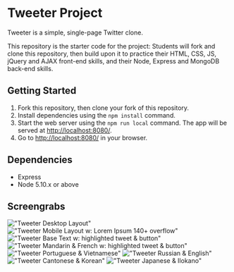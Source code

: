 # Tweeter Project

Tweeter is a simple, single-page Twitter clone.

This repository is the starter code for the project: Students will fork and clone this repository, then build upon it to practice their HTML, CSS, JS, jQuery and AJAX front-end skills, and their Node, Express and MongoDB back-end skills.

## Getting Started

1. Fork this repository, then clone your fork of this repository.
2. Install dependencies using the `npm install` command.
3. Start the web server using the `npm run local` command. The app will be served at <http://localhost:8080/>.
4. Go to <http://localhost:8080/> in your browser.

## Dependencies

- Express
- Node 5.10.x or above

## Screengrabs

!["Tweeter Desktop Layout"](https://github.com/kcruz95/tweeter/blob/master/docs/Tweeter%20Desktop%20Layout.png)
!["Tweeter Mobile Layout w: Lorem Ipsum 140+ overflow"](https://github.com/kcruz95/tweeter/blob/master/docs/Tweeter%20Mobile%20Layout%20w:%20Lorem%20Ipsum%20140%2B%20overflow.png)
!["Tweeter Base Text w: highlighted tweet & button"](https://github.com/kcruz95/tweeter/blob/master/docs/Tweeter%20Base%20Text%20w:%20highlighted%20tweet%20%26%20button.png)
!["Tweeter Mandarin & French w: highlighted tweet & button"](https://github.com/kcruz95/tweeter/blob/master/docs/Tweeter%20Mandarin%20%20%26%20French%20w:%20highlighted%20tweet%20%26%20button.png)
!["Tweeter Portuguese & Vietnamese"](https://github.com/kcruz95/tweeter/blob/master/docs/Tweeter%20Portuguese%20%26%20Vietnamese.png)
!["Tweeter Russian & English"](https://github.com/kcruz95/tweeter/blob/master/docs/Tweeter%20Russian%20%26%20English.png)
!["Tweeter Cantonese & Korean"](https://github.com/kcruz95/tweeter/blob/master/docs/Tweeter%20Cantonese%20%26%20Korean.png)
!["Tweeter Japanese & Ilokano"](https://github.com/kcruz95/tweeter/blob/master/docs/Tweeter%20Japanese%20%26%20Ilokano.png)